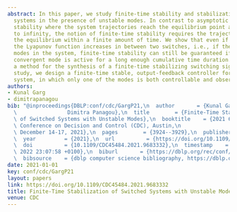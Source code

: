 ```yaml
---
abstract: In this paper, we study finite-time stability and stabilization of switched
  systems in the presence of unstable modes. In contrast to asymptotic or exponential
  stability where the system trajectories reach the equilibrium point as time tends
  to infinity, the notion of finite-time stability requires the trajectories to reach
  the equilibrium within a finite amount of time. We show that even if the value of
  the Lyapunov function increases in between two switches, i.e., if there are unstable
  modes in the system, finite-time stability can still be guaranteed if the finite-time
  convergent mode is active for a long enough cumulative time duration. Then, we present
  a method for the synthesis of a finite-time stabilizing switching signal. As a case
  study, we design a finite-time stable, output-feedback controller for a linear switched
  system, in which only one of the modes is both controllable and observable.
authors:
- Kunal Garg
- dimitrapanagou
bib: "@inproceedings{DBLP:conf/cdc/GargP21,\n  author       = {Kunal Garg and\n  \
  \                Dimitra Panagou},\n  title        = {Finite-Time Stabilization\
  \ of Switched Systems with Unstable Modes},\n  booktitle    = {2021 60th {IEEE}\
  \ Conference on Decision and Control (CDC), Austin,\n                  TX, USA,\
  \ December 14-17, 2021},\n  pages        = {3924--3929},\n  publisher    = {{IEEE}},\n\
  \  year         = {2021},\n  url          = {https://doi.org/10.1109/CDC45484.2021.9683332},\n\
  \  doi          = {10.1109/CDC45484.2021.9683332},\n  timestamp    = {Wed, 07 Dec\
  \ 2022 23:07:58 +0100},\n  biburl       = {https://dblp.org/rec/conf/cdc/GargP21.bib},\n\
  \  bibsource    = {dblp computer science bibliography, https://dblp.org}\n}"
date: 2021-01-01
key: conf/cdc/GargP21
layout: papers
link: https://doi.org/10.1109/CDC45484.2021.9683332
title: Finite-Time Stabilization of Switched Systems with Unstable Modes.
venue: CDC
---
```

